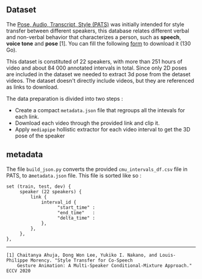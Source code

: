 ## Dataset

The [Pose, Audio, Transcript, Style (PATS)](https://chahuja.com/pats/) was initially intended for style transfer between different speakers, this database relates different verbal and non-verbal behavior that characterizes a person, such as __speech__, __voice tone__ and __pose__ [1]. You can fill the following [form](https://chahuja.com/pats/download.html) to download it (130 Go).


This dataset is constituted of 22 speakers, with more than 251 hours of video and about 84 000 annotated intervals in total. Since only 2D poses are included in the dataset we needed to extract 3d pose from the detaset videos. The dataset doesn't directly include videos, but they are referenced as  links to download.

The data preparation is divided into two steps :
 - Create a compact `metadata.json` file that regroups all the intevals for each link.
 - Download each video through the provided link and clip it.
 - Apply `mediapipe` hollistic extractor for each video interval to get the 3D pose of the speaker
 
 
 ## metadata
 
 The file `build_json.py` converts the provided `cmu_intervals_df.csv` file in PATS, to  a`metadata.json`  file. This file is sorted like so :
 
 
 ```
 set (train, test, dev) {
      speaker (22 speakers) {
          link {
              interval_id {
                    "start_time" : 
                    "end_time"   : 
                    "delta_time" : 
              },
          },
      },
 },
 ```
 
---
```
[1] Chaitanya Ahuja, Dong Won Lee, Yukiko I. Nakano, and Louis-Philippe Morency. "Style Transfer for Co-Speech 
    Gesture Animation: A Multi-Speaker Conditional-Mixture Approach." ECCV 2020
```
